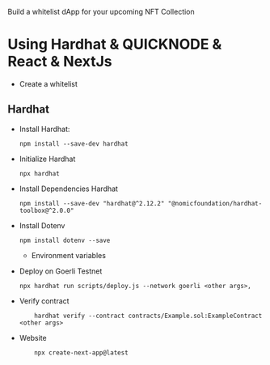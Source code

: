 Build a whitelist dApp for your upcoming NFT Collection
# Using Hardhat & QUICKNODE & React & NextJs

- Create a whitelist

## Hardhat
- Install Hardhat:
    ```
    npm install --save-dev hardhat
    ````

- Initialize Hardhat
    ```
    npx hardhat
    ```
- Install Dependencies Hardhat
    ```
    npm install --save-dev "hardhat@^2.12.2" "@nomicfoundation/hardhat-toolbox@^2.0.0"
    ```

- Install Dotenv
    ```
    npm install dotenv --save
    ```
    - Environment variables

- Deploy on Goerli Testnet    
    ```
    npx hardhat run scripts/deploy.js --network goerli <other args>,
    ```
- Verify contract 
    ```
        hardhat verify --contract contracts/Example.sol:ExampleContract <other args>

    ```
- Website
    ```
        npx create-next-app@latest
    ```


